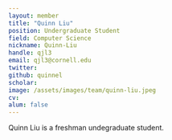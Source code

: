 ```yaml
---
layout: member
title: "Quinn Liu"
position: Undergraduate Student
field: Computer Science
nickname: Quinn-Liu
handle: qjl3
email: qjl3@cornell.edu
twitter: 
github: quinnel
scholar: 
image: /assets/images/team/quinn-liu.jpeg
cv: 
alum: false
---
```

Quinn Liu is a freshman undegraduate student.
